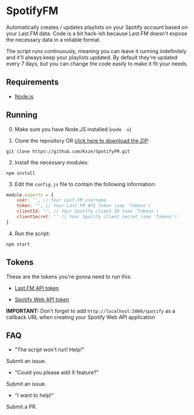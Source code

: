 # SpotifyFM

Automatically creates / updates playlists on your Spotify account based on your Last.FM data. Code is a bit hack-ish because Last.FM doesn't expose the necessary data in a reliable format.

The script runs continuously, meaning you can leave it running indefinitely and it'll always keep your playlists updated. By default they're updated every 7 days, but you can change the code easily to make it fit your needs.

## Requirements

- [Node.js](https://nodejs.org/en/download/current/)

## Running

0. Make sure you have Node.JS installed (`node -v`)

1. Clone the repository OR [click here to download the ZIP](https://github.com/Kxze/SpotifyFM/archive/master.zip):

```git clone https://github.com/Kxze/SpotifyFM.git```

2. Install the necessary modules:

```npm install```

3. Edit the `config.js` file to contain the following information:

```javascript
module.exports = {
    user: '', // Your Last.FM username
    token: '', // Your Last.FM API Token (see 'Tokens')
    clientId: '', // Your Spotify client ID (see 'Tokens')
    clientSecret: '' // Your Spotify client secret (see 'Tokens')
}
```

4. Run the script:

```npm start```

## Tokens

These are the tokens you're gonna need to run this:

- [Last.FM API token](https://www.last.fm/api/account/create)

- [Spotify Web API token](https://developer.spotify.com/my-applications/#!/applications/create)

**IMPORTANT:** Don't forget to add `http://localhost:5000/spotify` as a callback URL when creating your Spotify Web API application

## FAQ

- "The script won't run! Help!"

Submit an issue.

- "Could you please add X feature?"

Submit an issue.

- "I want to help!"

Submit a PR.

